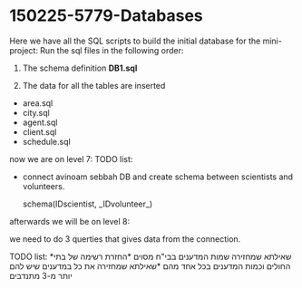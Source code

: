 # 150225-5779-Databases

Here we have all the SQL scripts to build the initial database for the mini-project:
Run the sql files in the following order:

1) The schema definition
**DB1.sql**

2) The data for all the tables are inserted
* area.sql
* city.sql
* agent.sql
* client.sql
* schedule.sql
 
 
 now we are on level 7:
 TODO list:
 * connect avinoam sebbah DB and create schema between scientists and volunteers.

   schema(IDscientist, &#95;IDvolunteer&#95;)
 
 afterwards we will be on level 8:
 
 we need to do 3 querties that gives data from the connection.
 
 TODO list:
 *שאילתא שמחזירה שמות המדענים בבי"ח מסוים
 *החזרת רשימה של בתי החולים וכמות המדענים בכל אחד מהם
 *שאילתא שמחזירה את כל במדענים שיש להם יותר מ-3 מתנדבים
 
